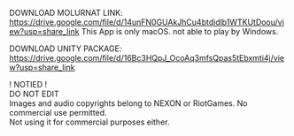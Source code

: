 DOWNLOAD MOLURNAT LINK: https://drive.google.com/file/d/14unFN0GUAkJhCu4btdidlb1WTKUtDoou/view?usp=share_link
This App is only macOS. not able to play by Windows.

DOWNLOAD UNITY PACKAGE: https://drive.google.com/file/d/16Bc3HQpJ_OcoAq3mfsQpas5tEbxmti4j/view?usp=share_link

! NOTIED !  
DO NOT EDIT  
Images and audio copyrights belong to NEXON or RiotGames. No commercial use permitted.  
Not using it for commercial purposes either.
